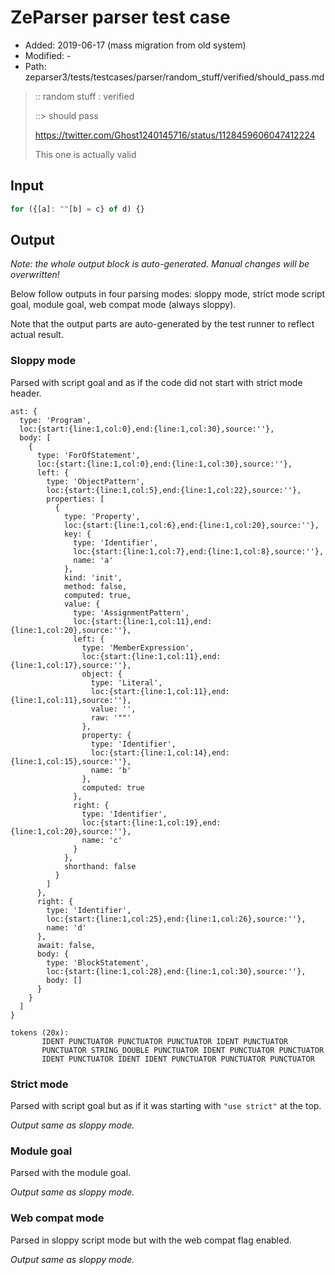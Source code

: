 # ZeParser parser test case

- Added: 2019-06-17 (mass migration from old system)
- Modified: -
- Path: zeparser3/tests/testcases/parser/random_stuff/verified/should_pass.md

> :: random stuff : verified
>
> ::> should pass
>
> https://twitter.com/Ghost1240145716/status/1128459606047412224
>
> This one is actually valid

## Input

`````js
for ({[a]: ""[b] = c} of d) {}
`````

## Output

_Note: the whole output block is auto-generated. Manual changes will be overwritten!_

Below follow outputs in four parsing modes: sloppy mode, strict mode script goal, module goal, web compat mode (always sloppy).

Note that the output parts are auto-generated by the test runner to reflect actual result.

### Sloppy mode

Parsed with script goal and as if the code did not start with strict mode header.

`````
ast: {
  type: 'Program',
  loc:{start:{line:1,col:0},end:{line:1,col:30},source:''},
  body: [
    {
      type: 'ForOfStatement',
      loc:{start:{line:1,col:0},end:{line:1,col:30},source:''},
      left: {
        type: 'ObjectPattern',
        loc:{start:{line:1,col:5},end:{line:1,col:22},source:''},
        properties: [
          {
            type: 'Property',
            loc:{start:{line:1,col:6},end:{line:1,col:20},source:''},
            key: {
              type: 'Identifier',
              loc:{start:{line:1,col:7},end:{line:1,col:8},source:''},
              name: 'a'
            },
            kind: 'init',
            method: false,
            computed: true,
            value: {
              type: 'AssignmentPattern',
              loc:{start:{line:1,col:11},end:{line:1,col:20},source:''},
              left: {
                type: 'MemberExpression',
                loc:{start:{line:1,col:11},end:{line:1,col:17},source:''},
                object: {
                  type: 'Literal',
                  loc:{start:{line:1,col:11},end:{line:1,col:11},source:''},
                  value: '',
                  raw: '""'
                },
                property: {
                  type: 'Identifier',
                  loc:{start:{line:1,col:14},end:{line:1,col:15},source:''},
                  name: 'b'
                },
                computed: true
              },
              right: {
                type: 'Identifier',
                loc:{start:{line:1,col:19},end:{line:1,col:20},source:''},
                name: 'c'
              }
            },
            shorthand: false
          }
        ]
      },
      right: {
        type: 'Identifier',
        loc:{start:{line:1,col:25},end:{line:1,col:26},source:''},
        name: 'd'
      },
      await: false,
      body: {
        type: 'BlockStatement',
        loc:{start:{line:1,col:28},end:{line:1,col:30},source:''},
        body: []
      }
    }
  ]
}

tokens (20x):
       IDENT PUNCTUATOR PUNCTUATOR PUNCTUATOR IDENT PUNCTUATOR
       PUNCTUATOR STRING_DOUBLE PUNCTUATOR IDENT PUNCTUATOR PUNCTUATOR
       IDENT PUNCTUATOR IDENT IDENT PUNCTUATOR PUNCTUATOR PUNCTUATOR
`````

### Strict mode

Parsed with script goal but as if it was starting with `"use strict"` at the top.

_Output same as sloppy mode._

### Module goal

Parsed with the module goal.

_Output same as sloppy mode._

### Web compat mode

Parsed in sloppy script mode but with the web compat flag enabled.

_Output same as sloppy mode._
